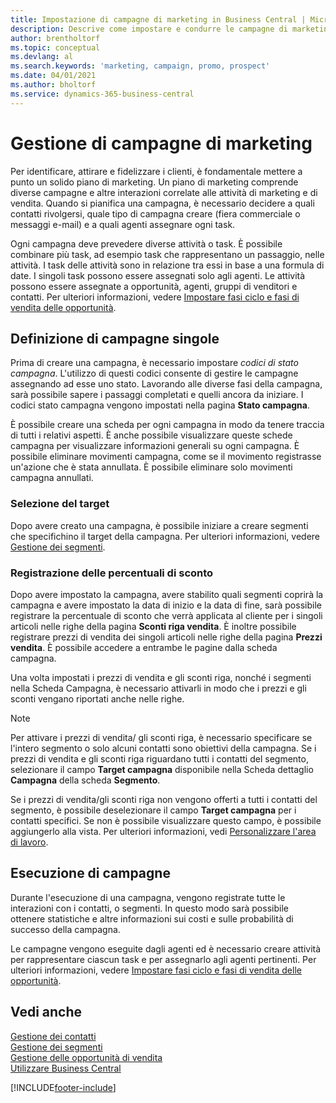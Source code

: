 ```yaml
---
title: Impostazione di campagne di marketing in Business Central | Microsoft Docs
description: Descrive come impostare e condurre le campagne di marketing in Business Central per identificare e coinvolgere prospect e fidelizzare i clienti.
author: brentholtorf
ms.topic: conceptual
ms.devlang: al
ms.search.keywords: 'marketing, campaign, promo, prospect'
ms.date: 04/01/2021
ms.author: bholtorf
ms.service: dynamics-365-business-central
---
```

# <a name="managing-marketing-campaigns"></a>Gestione di campagne di marketing
Per identificare, attirare e fidelizzare i clienti, è fondamentale mettere a punto un solido piano di marketing. Un piano di marketing comprende diverse campagne e altre interazioni correlate alle attività di marketing e di vendita. Quando si pianifica una campagna, è necessario decidere a quali contatti rivolgersi, quale tipo di campagna creare (fiera commerciale o messaggi e-mail) e a quali agenti assegnare ogni task.

Ogni campagna deve prevedere diverse attività o task. È possibile combinare più task, ad esempio task che rappresentano un passaggio, nelle attività. I task delle attività sono in relazione tra essi in base a una formula di date. I singoli task possono essere assegnati solo agli agenti. Le attività possono essere assegnate a opportunità, agenti, gruppi di venditori e contatti. Per ulteriori informazioni, vedere [Impostare fasi ciclo e fasi di vendita delle opportunità](marketing-how-setup-opportunity-sales-cycles-stages.md).

## <a name="defining-individual-campaigns"></a>Definizione di campagne singole
Prima di creare una campagna, è necessario impostare *codici di stato campagna*. L'utilizzo di questi codici consente di gestire le campagne assegnando ad esse uno stato. Lavorando alle diverse fasi della campagna, sarà possibile sapere i passaggi completati e quelli ancora da iniziare. I codici stato campagna vengono impostati nella pagina **Stato campagna**.

È possibile creare una scheda per ogni campagna in modo da tenere traccia di tutti i relativi aspetti. È anche possibile visualizzare queste schede campagna per visualizzare informazioni generali su ogni campagna.
È possibile eliminare movimenti campagna, come se il movimento registrasse un'azione che è stata annullata. È possibile eliminare solo movimenti campagna annullati.

### <a name="selecting-the-target-audience"></a>Selezione del target
Dopo avere creato una campagna, è possibile iniziare a creare segmenti che specifichino il target della campagna. Per ulteriori informazioni, vedere [Gestione dei segmenti](marketing-segments.md).

### <a name="registering-discount-percentages"></a>Registrazione delle percentuali di sconto
Dopo avere impostato la campagna, avere stabilito quali segmenti coprirà la campagna e avere impostato la data di inizio e la data di fine, sarà possibile registrare la percentuale di sconto che verrà applicata al cliente per i singoli articoli nelle righe della pagina **Sconti riga vendita**. È inoltre possibile registrare prezzi di vendita dei singoli articoli nelle righe della pagina **Prezzi vendita**. È possibile accedere a entrambe le pagine dalla scheda campagna.

 Una volta impostati i prezzi di vendita e gli sconti riga, nonché i segmenti nella Scheda Campagna, è necessario attivarli in modo che i prezzi e gli sconti vengano riportati anche nelle righe.

> [!NOTE]  
>   Per attivare i prezzi di vendita/ gli sconti riga, è necessario specificare se l'intero segmento o solo alcuni contatti sono obiettivi della campagna. Se i prezzi di vendita e gli sconti riga riguardano tutti i contatti del segmento, selezionare il campo **Target campagna** disponibile nella Scheda dettaglio **Campagna** della scheda **Segmento**.

Se i prezzi di vendita/gli sconti riga non vengono offerti a tutti i contatti del segmento, è possibile deselezionare il campo **Target campagna** per i contatti specifici. Se non è possibile visualizzare questo campo, è possibile aggiungerlo alla vista. Per ulteriori informazioni, vedi [Personalizzare l'area di lavoro](ui-personalization-user.md).

## <a name="conducting-campaigns"></a>Esecuzione di campagne
Durante l'esecuzione di una campagna, vengono registrate tutte le interazioni con i contatti, o segmenti. In questo modo sarà possibile ottenere statistiche e altre informazioni sui costi e sulle probabilità di successo della campagna.

Le campagne vengono eseguite dagli agenti ed è necessario creare attività per rappresentare ciascun task e per assegnarlo agli agenti pertinenti. Per ulteriori informazioni, vedere [Impostare fasi ciclo e fasi di vendita delle opportunità](marketing-how-setup-opportunity-sales-cycles-stages.md).

## <a name="see-also"></a>Vedi anche
[Gestione dei contatti](marketing-contacts.md)  
[Gestione dei segmenti](marketing-segments.md)  
[Gestione delle opportunità di vendita](marketing-manage-sales-opportunities.md)  
[Utilizzare Business Central](ui-work-product.md)  


[!INCLUDE[footer-include](includes/footer-banner.md)]

